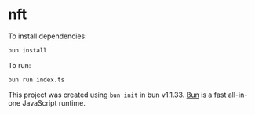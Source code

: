 # nft

To install dependencies:

```bash
bun install
```

To run:

```bash
bun run index.ts
```

This project was created using `bun init` in bun v1.1.33. [Bun](https://bun.sh) is a fast all-in-one JavaScript runtime.
